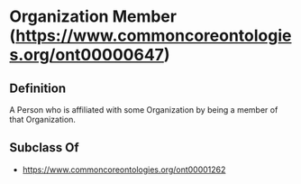 # Organization Member (https://www.commoncoreontologies.org/ont00000647)

## Definition
A Person who is affiliated with some Organization by being a member of that Organization.

## Subclass Of
- https://www.commoncoreontologies.org/ont00001262

